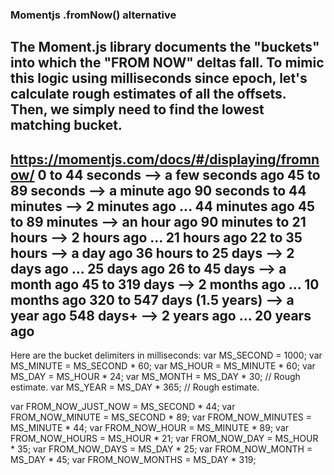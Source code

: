 ### Momentjs .fromNow() alternative

 The Moment.js library documents the "buckets" into which the "FROM NOW" deltas fall.
 To mimic this logic using milliseconds since epoch, let's calculate rough estimates of
 all the offsets. Then, we simply need to find the lowest matching bucket.
 --
 https://momentjs.com/docs/#/displaying/fromnow/
 0 to 44 seconds --> a few seconds ago
 45 to 89 seconds --> a minute ago
 90 seconds to 44 minutes --> 2 minutes ago ... 44 minutes ago
 45 to 89 minutes --> an hour ago
 90 minutes to 21 hours --> 2 hours ago ... 21 hours ago
 22 to 35 hours --> a day ago
 36 hours to 25 days --> 2 days ago ... 25 days ago
 26 to 45 days --> a month ago
 45 to 319 days --> 2 months ago ... 10 months ago
 320 to 547 days (1.5 years) --> a year ago
 548 days+ --> 2 years ago ... 20 years ago
 --
 Here are the bucket delimiters in milliseconds:
 var MS_SECOND = 1000;
var MS_MINUTE = MS_SECOND * 60;
var MS_HOUR = MS_MINUTE * 60;
var MS_DAY = MS_HOUR * 24;
var MS_MONTH = MS_DAY * 30; // Rough estimate.
var MS_YEAR = MS_DAY * 365; // Rough estimate.


var FROM_NOW_JUST_NOW = MS_SECOND * 44;
var FROM_NOW_MINUTE = MS_SECOND * 89;
var FROM_NOW_MINUTES = MS_MINUTE * 44;
var FROM_NOW_HOUR = MS_MINUTE * 89;
var FROM_NOW_HOURS = MS_HOUR * 21;
var FROM_NOW_DAY = MS_HOUR * 35;
var FROM_NOW_DAYS = MS_DAY * 25;
var FROM_NOW_MONTH = MS_DAY * 45;
var FROM_NOW_MONTHS = MS_DAY * 319;